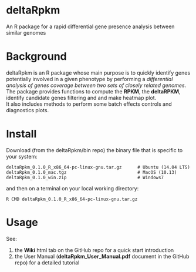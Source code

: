 # deltaRpkm
An R package for a rapid differential gene presence analysis between similar genomes

# Background 
deltaRpkm is an R package whose main purpose is to quickly identify genes potentially involved in a given phenotype by performing a _differential analysis of genes coverage between two sets of closely related genomes_. <br>
The package provides functions to compute the **RPKM**, the **deltaRPKM**, identify candidate genes filtering and and make heatmap plot.  <br>
It also includes methods to perform some batch effects controls and diagnostics plots.

# Install 
Download (from the deltaRpkm/bin repo) the binary file that is specific to your system:

``` # download the relevant binary for your platform
deltaRpkm_0.1.0_R_x86_64-pc-linux-gnu.tar.gz      # Ubuntu (14.04 LTS)
deltaRpkm_0.1.0_mac.tgz                           # MacOS (10.13)  
deltaRpkm_0.1.0_win.zip                           # Windows7
```
and then on a terminal on your local working directory:
```# install the package on your system, from the terminal:  
R CMD deltaRpkm_0.1.0_R_x86_64-pc-linux-gnu.tar.gz
```
# Usage
See: <br>
1. the **Wiki** html tab on the GitHub repo for a quick start introduction <br>
2. the User Manual (**deltaRpkm_User_Manual.pdf** document in the GitHub repo) for a detailed tutorial <br>

